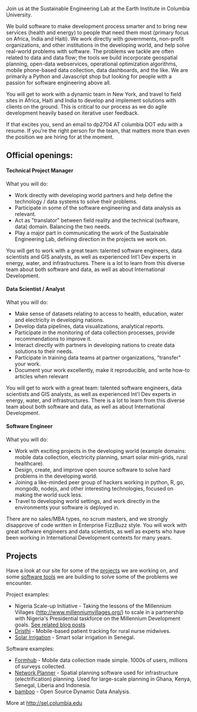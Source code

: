 Join us at the Sustainable Engineering Lab at the Earth Institute in Columbia University. 

We build software to make development process smarter and to bring new services (health and energy) to people that need them most (primary focus on Africa, India and Haiti). We work directly with governments, non-profit organizations, and other institutions in the developing world, and help solve real-world problems with software. The problems we tackle are often related to data and data flow; the tools we build incorporate geospatial planning, open-data webservices, operational optimization algorithms, mobile phone-based data collection, data dashboards, and the like.  We are primarily a Python and Javascript shop but looking for people with a passion for software engineering above all.

You will get to work with a dynamic team in New York, and travel to field sites in Africa, Haiti and India to develop and implement solutions with clients on the ground. This is critical to our process as we do agile development heavily based on iterative user feedback.

If that excites you, send an email to dp2704 AT columbia DOT edu with a resume.
If you're the right person for the team, that matters more than even the position we are hiring for at the moment.

## Official openings:

####  Technical Project Manager 

What you will do:
 * Work directly with developing world partners and help define the technology / data systems to solve their problems.
 * Participate in some of the software engineering and data analysis as relevant.
 * Act as "translator" between field reality and the technical (software, data) domain. Balancing the two needs.
 * Play a major part in communicating the work of the Sustainable Engineering Lab, defining direction in the projects we work on.

You will get to work with a great team: talented software engineers, data scientists and GIS analysts, as well as experienced Int'l Dev experts in energy, water, and infrastructures. There is a lot to learn from this diverse team about both software and data, as well as about International Development.

#### Data Scientist / Analyst

What you will do:
 * Make sense of datasets relating to access to health, education, water and electricity in developing nations.
 * Develop data pipelines, data visualizations, analytical reports.
 * Participate in the monitoring of data collection processes, provide recommendations to improve it.
 * Interact directly with partners in developing nations to create data solutions to their needs.
 * Participate in training data teams at partner organizations, "transfer" your work.
 * Document your work excellently, make it reproducible, and write how-to articles when relevant

You will get to work with a great team: talented software engineers, data scientists and GIS analysts, as well as experienced Int'l Dev experts in energy, water, and infrastructures. There is a lot to learn from this diverse team about both software and data, as well as about International Development.

#### Software Engineer

What you will do:
 * Work with exciting projects in the developing world (example domains: mobile data collection, electricity planning, smart solar mini-grids, rural healthcare).
 * Design, create, and improve open source software to solve hard problems in the developing world.
 * Joining a like-minded peer group of hackers working in python, R, go, mongodb, nodejs, and other interesting technologies, focused on making the world suck less. 
 * Travel to developing world settings, and work directly in the environments your software is deployed in.

There are no sales/MBA types, no scrum masters, and we strongly disapprove of code written in Enterprise FizzBuzz style. You will work with great software engineers and data scientists, as well as experts who have been working in International Development contexts for many years.

## Projects

Have a look at our site for some of the [projects](http://sel.columbia.edu/projects/) we are working on, and some [software tools](http://sel.columbia.edu/products-tools/) we are building to solve some of the problems we encounter.

Project examples:

 * Nigeria Scale-up Initiative - Taking the lessons of the Millennium Villages (http://www.millenniumvillages.org/) to scale in a partnership with Nigeria's Presidential taskforce on the Millennium Development goals. [See related blog posts](http://sel.columbia.edu/category/nigeria-scaleup/)
 * [Dristhi](http://sel.columbia.edu/dristhi/) - Mobile-based patient tracking for rural nurse midwives. 
 * [Solar Irrigation](http://sel.columbia.edu/projects) - Smart solar irrigation in Senegal.

Software examples:
 * [Formhub](http://formhub.org) - Mobile data collection made simple. 1000s of users, millions of surveys collected.
 * [Network Planner](http://networkplanner.modilabs.org) - Spatial planning software used for infrastructure (electrification) planning.  Used for large-scale planning in Ghana, Kenya, Senegal, Liberia and Indonesia.
 * [bamboo](http://bamboo.io) - Open Source Dynamic Data Analysis.

More at http://sel.columbia.edu
